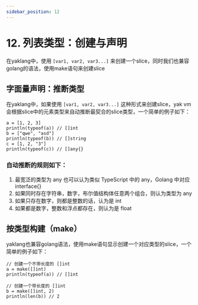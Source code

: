 ```yaml
---
sidebar_position: 12
---
```


# 12. 列表类型：创建与声明

在yaklang中，使用 `[var1, var2, var3...]` 来创建一个slice，同时我们也兼容golang的语法，使用make语句来创建slice

## 字面量声明：推断类型

在yaklang中，如果使用 `[var1, var2, var3...]` 这种形式来创建slice，yak vm会根据slice中的元素类型来自动推断最契合的slice类型，一个简单的例子如下：

    a = [1, 2, 3]
    println(typeof(a)) // []int
    b = ["qwe", "asd"]
    println(typeof(b)) // []string
    c = [1, 2, "3"]
    println(typeof(c)) // []any{}

### 自动推断的规则如下：

1. 最宽泛的类型为 any 也可以认为类似 TypeScript 中的 any，Golang 中对应 interface{}
2. 如果同时存在字符串，数字，布尔值结构体任意两个组合，则认为类型为 any
3. 如果只存在数字，则都是整数的话，认为是 int
4. 如果都是数字，整数和浮点都存在，则认为是 float

## 按类型构建（make）

yaklang也兼容golang语法，使用make语句显示创建一个对应类型的slice，一个简单的例子如下：

    // 创建一个不带长度的 []int
    a = make([]int)
    println(typeof(a)) // []int
    
    // 创建一个带长度的 []int
    b = make([]int, 2)
    println(len(b)) // 2